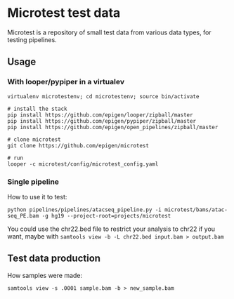 # Microtest test data

Microtest is a repository of small test data from various data types, for testing pipelines.

## Usage

### With looper/pypiper in a virtualev


```
virtualenv microtestenv; cd microtestenv; source bin/activate

# install the stack
pip install https://github.com/epigen/looper/zipball/master
pip install https://github.com/epigen/pypiper/zipball/master
pip install https://github.com/epigen/open_pipelines/zipball/master

# clone microtest
git clone https://github.com/epigen/microtest

# run
looper -c microtest/config/microtest_config.yaml
```


### Single pipeline

How to use it to test:

```
python pipelines/pipelines/atacseq_pipeline.py -i microtest/bams/atac-seq_PE.bam -g hg19 --project-root=projects/microtest
```

You could use the chr22.bed file to restrict your analysis to chr22 if you want, maybe with `samtools view -b -L chr22.bed input.bam > output.bam`

## Test data production

How samples were made:

```
samtools view -s .0001 sample.bam -b > new_sample.bam
```
